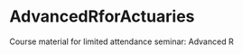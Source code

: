 AdvancedRforActuaries
=====================

Course material for limited attendance seminar: Advanced R
